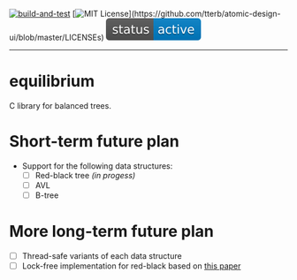 [![build-and-test](https://github.com/boki1/equilibrium/actions/workflows/abc-ci.yml/badge.svg?branch=master)](https://github.com/boki1/equilibrium/actions/workflows/abc-ci.yml)
[![MIT License](https://img.shields.io/apm/l/atomic-design-ui.svg?)](https://github.com/tterb/atomic-design-ui/blob/master/LICENSEs)
[![status: active](https://github.com/GIScience/badges/raw/master/status/active.svg)](https://github.com/GIScience/badges#active)

---------

# equilibrium
C library for balanced trees.
    
# Short-term future plan

- Support for the following data structures:
    - [ ] Red-black tree _(in progess)_
    - [ ] AVL
    - [ ] B-tree

# More long-term future plan

- [ ] Thread-safe variants of each data structure
- [ ] Lock-free implementation for red-black based on [this paper](https://www.cs.umanitoba.ca/~hacamero/Research/RBTreesKim.pdf)
